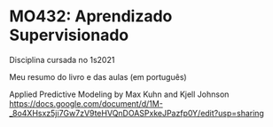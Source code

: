# MO432: Aprendizado Supervisionado
Disciplina cursada no 1s2021

Meu resumo do livro e das aulas (em português)

Applied Predictive Modeling by Max Kuhn and Kjell Johnson <br>
https://docs.google.com/document/d/1M-_8o4XHsxz5ji7Gw7zV9teHVQnDOASPxkeJPazfp0Y/edit?usp=sharing
